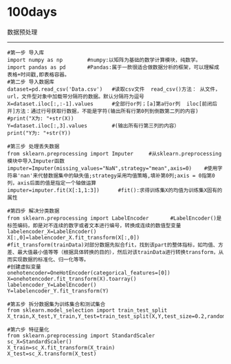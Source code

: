 100days
===========
数据预处理
___________
    #第一步 导入库  
    import numpy as np        #numpy:以矩阵为基础的数学计算模块，纯数学。  
    import pandas as pd       #Pandas:属于一款很适合做数据分析的框架，可以理解成表格+时间戳,即表格容器。  
    #第二步 导入数据库  
    dataset=pd.read_csv('Data.csv')   #读取csv文件  read_csv()方法： 从文件，url，文件型对象中加载带分隔符的数据。默认分隔符为逗号  
    X=dataset.iloc[:,:-1].values      #全部行or列；[a]第a行or列  iloc[前闭后开]方法：通过行号获取行数据，不能是字符(输出所有行第0列到倒数第二列的内容)
    #print("X为: "+str(X))
    Y=dataset.iloc[:,3].values        #(输出所有行第三列的内容）
    print("Y为: "+str(Y))

    #第三步 处理丢失数据
    from sklearn.preprocessing import Imputer     #从sklearn.preprocessing模块中导入Imputer函数
    imputer=Imputer(missing_values="NaN",strategy="mean",axis=0)    #使用字符串'nan'来代替数据集中的缺失值;strategy采用均值策略,填补第0列;axis = 0指第0列，axis后面的值是指定一个轴做运算
    imputer=imputer.fit(X[:1,1:3])      #fit():求得训练集X的均值为训练集X固有的属性

    #第四步 解决分类数据
    from sklearn.preprocessing import LabelEncoder       #LabelEncoder()是标签编码，即是对不连续的数字或者文本进行编号，转换成连续的数值型变量
    labelencoder_X=LabelEncoder()
    X[:,0]=labelencoder_X.fit_transform(X[:,0])          #fit_transform(trainData)对部分数据先拟合fit，找到该part的整体指标，如均值、方差、最大值最小值等等（根据具体转换的目的），然后对该trainData进行转换transform，从而实现数据的标准化、归一化等等。
    #创建虚拟变量
    onehotencoder=OneHotEncoder(categorical_features=[0])
    X=onehotencoder.fit_transform(X).toarray()
    labelencoder_Y=LabelEncoder()
    Y=labelencoder_Y.fit_transform(Y)

    #第五步 拆分数据集为训练集合和测试集合
    from sklearn.model_selection import train_test_split
    X_train,X_test,Y_train,Y_test=train_test_split(X,Y,test_size=0.2,random_state=0)

    #第六步 特征量化
    from sklearn.preprocessing import StandardScaler
    sc_X=StandardScaler()
    X_train=sc_X.fit_transform(X_train)
    X_test=sc_X.transform(X_test)
